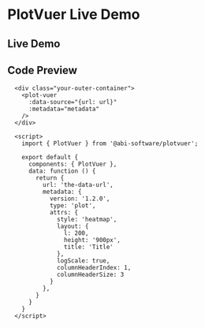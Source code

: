 # PlotVuer Live Demo

## Live Demo

<div class="demo-map-container">
  <div class="demo-map-container-inner">
    <ClientOnly>
      <plot-vuer
        :data-source="{url: url}"
        :metadata="metadata"
      />
    </ClientOnly>
  </div>
</div>

<script setup>
import { defineClientComponent } from 'vitepress'
import './demo-styles.css'

const PlotVuer = defineClientComponent(() => {
  return import('../src/components/PlotVuer.vue')
})
</script>

<script>
export default {
  data: function() {
    return {
      url: 'https://api.sparc.science//s3-resource/139/files/derivative/Differential_expression/Differential_expression_WistarVsSHR.csv?s3BucketName=prd-sparc-discover50-use1'
    };
  },
  computed: {
    metadata() {
      return {
        version: '1.2.0',
        type: 'plot',
        attrs: {
          style: 'heatmap',
          layout: {
            l: 200,
            height: '900px',
            title: 'Title'
          },
          logScale: true,
          columnHeaderIndex: 1,
          columnHeaderSize: 3
        }
      }
    }
  }
}
</script>

## Code Preview

```js-vue
  <div class="your-outer-container">
    <plot-vuer
      :data-source="{url: url}"
      :metadata="metadata"
    />
  </div>

  <script>
    import { PlotVuer } from '@abi-software/plotvuer';

    export default {
      components: { PlotVuer },
      data: function () {
        return {
          url: 'the-data-url',
          metadata: {
            version: '1.2.0',
            type: 'plot',
            attrs: {
              style: 'heatmap',
              layout: {
                l: 200,
                height: '900px',
                title: 'Title'
              },
              logScale: true,
              columnHeaderIndex: 1,
              columnHeaderSize: 3
            }
          },
        }
      }
    }
  </script>
```
